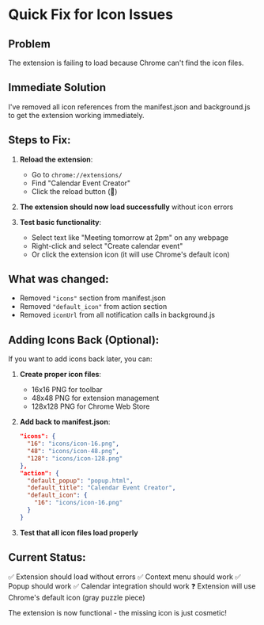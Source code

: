 # Quick Fix for Icon Issues

## Problem
The extension is failing to load because Chrome can't find the icon files.

## Immediate Solution
I've removed all icon references from the manifest.json and background.js to get the extension working immediately.

## Steps to Fix:

1. **Reload the extension**:
   - Go to `chrome://extensions/`
   - Find "Calendar Event Creator"
   - Click the reload button (🔄)

2. **The extension should now load successfully** without icon errors

3. **Test basic functionality**:
   - Select text like "Meeting tomorrow at 2pm" on any webpage
   - Right-click and select "Create calendar event"
   - Or click the extension icon (it will use Chrome's default icon)

## What was changed:
- Removed `"icons"` section from manifest.json
- Removed `"default_icon"` from action section
- Removed `iconUrl` from all notification calls in background.js

## Adding Icons Back (Optional):
If you want to add icons back later, you can:

1. **Create proper icon files**:
   - 16x16 PNG for toolbar
   - 48x48 PNG for extension management
   - 128x128 PNG for Chrome Web Store

2. **Add back to manifest.json**:
   ```json
   "icons": {
     "16": "icons/icon-16.png",
     "48": "icons/icon-48.png", 
     "128": "icons/icon-128.png"
   },
   "action": {
     "default_popup": "popup.html",
     "default_title": "Calendar Event Creator",
     "default_icon": {
       "16": "icons/icon-16.png"
     }
   }
   ```

3. **Test that all icon files load properly**

## Current Status:
✅ Extension should load without errors
✅ Context menu should work
✅ Popup should work
✅ Calendar integration should work
❓ Extension will use Chrome's default icon (gray puzzle piece)

The extension is now functional - the missing icon is just cosmetic!